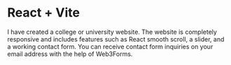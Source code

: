 # React + Vite

I have created a college or university website. The website is completely responsive and includes features such as React smooth scroll, a slider, and a working contact form. You can receive contact form inquiries on your email address with the help of Web3Forms.
